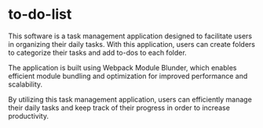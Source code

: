 # to-do-list

This software is a task management application designed to facilitate users in organizing their daily tasks. With this application, users can create folders to categorize their tasks and add to-dos to each folder.

The application is built using Webpack Module Blunder, which enables efficient module bundling and optimization for improved performance and scalability.

By utilizing this task management application, users can efficiently manage their daily tasks and keep track of their progress in order to increase productivity. 